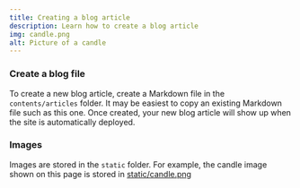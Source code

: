 ```yaml
---
title: Creating a blog article
description: Learn how to create a blog article
img: candle.png
alt: Picture of a candle
---
```

### Create a blog file
To create a new blog article, create a Markdown file in the `contents/articles` folder.
It may be easiest to copy an existing Markdown file such as this one.
Once created, your new blog article will show up when the site is
automatically deployed.

### Images
Images are stored in the `static` folder.
For example, the candle image shown on this page is stored in 
[static/candle.png](https://github.com/sc-voice/scv-static/blob/main/static/candle.png)


